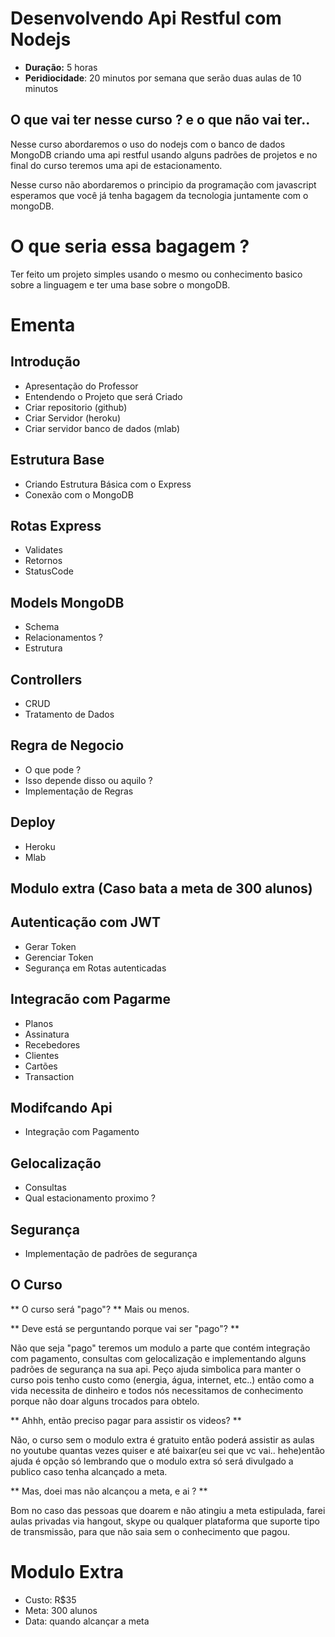 # Desenvolvendo Api Restful com Nodejs

- **Duração:** 5 horas
- **Peridiocidade**: 20 minutos por semana que serão duas aulas de 10 minutos

## O que vai ter nesse curso ? e o que não vai ter..

Nesse curso abordaremos o uso do nodejs com o banco de dados MongoDB criando uma api restful usando alguns padrões de projetos e no final do curso teremos uma api de estacionamento.

Nesse curso não  abordaremos o principio da programação com javascript esperamos que você já tenha bagagem da tecnologia juntamente com o mongoDB.

# O que seria essa bagagem ?

Ter feito um projeto simples usando o mesmo ou conhecimento basico sobre a linguagem e ter uma base sobre o mongoDB.

# Ementa 

## Introdução
  - Apresentação do Professor
  - Entendendo o Projeto que será Criado
  -  Criar repositorio (github)
  -  Criar Servidor (heroku)
  -  Criar servidor banco de dados (mlab)

## Estrutura Base
  - Criando Estrutura Básica com o Express
  - Conexão com o MongoDB
  
## Rotas Express
  - Validates
  - Retornos
  - StatusCode

## Models MongoDB
  - Schema
  - Relacionamentos ?
  - Estrutura

## Controllers
  - CRUD 
  - Tratamento de Dados

## Regra de Negocio
  - O que pode ?
  - Isso depende disso ou aquilo ?
  - Implementação de Regras

## Deploy
  - Heroku
  - Mlab


## Modulo extra (Caso bata a meta de 300 alunos)

## Autenticação com JWT
 - Gerar Token
 - Gerenciar Token
 - Segurança em Rotas autenticadas

## Integracão com Pagarme
 - Planos
 - Assinatura
 - Recebedores
 - Clientes
 - Cartões
 - Transaction


## Modifcando Api
 - Integração com Pagamento

## Gelocalização
 - Consultas
 - Qual estacionamento proximo ?

## Segurança 
 - Implementação de padrões de segurança



## O Curso

** O curso será "pago"? **  Mais ou menos.

** Deve está se perguntando porque vai ser "pago"? **

Não que seja "pago" teremos um modulo a parte que contém integração com pagamento, consultas com gelocalização e implementando alguns padrões de segurança na sua api. Peço ajuda simbolica para manter o curso pois tenho custo como (energia, água, internet, etc..) então como a vida necessita de dinheiro e todos nós necessitamos de conhecimento porque não doar alguns trocados para obtelo.

** Ahhh, então preciso pagar para assistir os videos? **

Não, o curso sem o modulo extra é gratuito então poderá assistir as aulas no youtube quantas vezes quiser e até baixar(eu sei que vc vai.. hehe)então ajuda é opção só lembrando que o modulo extra só será divulgado a publico caso tenha alcançado a meta.

** Mas, doei mas não alcançou a meta, e ai ? **

Bom no caso das pessoas que doarem e não atingiu a meta estipulada, farei aulas privadas via hangout, skype ou qualquer plataforma que suporte tipo de transmissão, para que não saia sem o conhecimento que pagou.



# Modulo Extra
 - Custo: R$35
 - Meta: 300 alunos
 - Data: quando alcançar a meta

